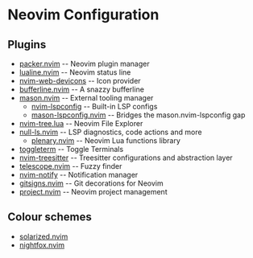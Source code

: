 # Neovim Configuration

## Plugins

- [packer.nvim](https://github.com/wbthomason/packer.nvim)                          -- Neovim plugin manager
- [lualine.nvim](https://github.com/nvim-lualine/lualine.nvim)                      -- Neovim status line
- [nvim-web-devicons](https://github.com/kyazdani42/nvim-web-devicons)              -- Icon provider
- [bufferline.nvim](https://github.com/akinsho/bufferline.nvim)                     -- A snazzy bufferline
- [mason.nvim](https://github.com/williamboman/mason.nvim)                          -- External tooling manager
    - [nvim-lspconfig](https://github.com/neovim/nvim-lspconfig)                    -- Built-in LSP configs
    - [mason-lspconfig.nvim](https://github.com/williamboman/mason-lspconfig.nvim)  -- Bridges the mason.nvim-lspconfig gap 
- [nvim-tree.lua](https://github.com/kyazdani42/nvim-tree.lua)                      -- Neovim File Explorer
- [null-ls.nvim](https://github.com/jose-elias-alvarez/null-ls.nvim)                -- LSP diagnostics, code actions and more
    - [plenary.nvim](https://github.com/nvim-lua/plenary.nvim)                      -- Neovim Lua functions library
- [toggleterm](https://github.com/akinsho/toggleterm.nvim)                          -- Toggle Terminals
- [nvim-treesitter](https://github.com/nvim-treesitter/nvim-treesitter)             -- Treesitter configurations and abstraction layer
- [telescope.nvim](https://github.com/nvim-telescope/telescope.nvim)                -- Fuzzy finder
- [nvim-notify](https://github.com/rcarriga/nvim-notify)                            -- Notification manager
- [gitsigns.nvim](https://github.com/lewis6991/gitsigns.nvim)                       -- Git decorations for Neovim
- [project.nvim](https://github.com/ahmedkhalf/project.nvim)                        -- Neovim project management

## Colour schemes

- [solarized.nvim](https://github.com/shaunsingh/solarized.nvim)
- [nightfox.nvim](https://github.com/edeneast/nightfox.nvim)


